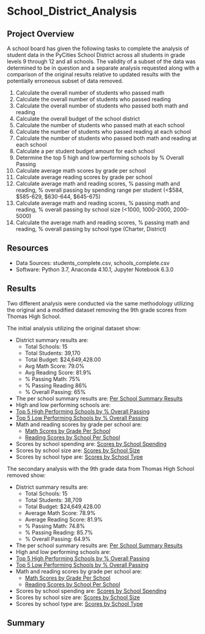 # School_District_Analysis

## Project Overview
A school board has given the following tasks to complete the analysis of student data in the PyCities School District across all students in grade levels 9 through 12 and all schools. The validity of a subset of the data was determined to be in question and a separate analysis requested along with a comparison of the original results relative to updated results with the potentially erroneous subset of data removed.

1. Calculate the overall number of students who passed math
2. Calculate the overall number of students who passed reading
3. Calculate the overall number of students who passed both math and reading
4. Calculate the overall budget of the school district
5. Calculate the number of students who passed math at each school
6. Calculate the number of students who passed reading at each school
7. Calculate the number of students who passed both math and reading at each school
8. Calculate a per student budget amount for each school
9. Determine the top 5 high and low performing schools by % Overall Passing
10. Calculate average math scores by grade per school
11. Calculate average reading scores by grade per school
12. Calculate average math and reading scores, % passing math and reading, % overall passing by spending range per student (<$584, $585-629, $630-644, $645-675)
13. Calculate average math and reading scores, % passing math and reading, % overall passing by school size (<1000, 1000-2000, 2000-5000)
14. Calculate the average math and reading scores, % passing math and reading, % overall passing by school type (Charter, District)

## Resources
- Data Sources: students_complete.csv, schools_complete.csv
- Software: Python 3.7, Anaconda 4.10.1, Jupyter Notebook 6.3.0

## Results
Two different analysis were conducted via the same methodology utilizing the original and a modified dataset removing the 9th grade scores from Thomas High School.

The initial analysis utilizing the original dataset show:
  - District summary results are:
    - Total Schools: 15
    - Total Students: 39,170
    - Total Budget: $24,649,428.00
    - Avg Math Score: 79.0%
    - Avg Reading Score: 81.9%
    - % Passing Math: 75%
    - % Passing Reading 86%
    - % Overall Passing: 65%
  - The per school summary results are: [Per School Summary Results](Resources/school_summary.png)
  - High and low performing schools are:
  -   [Top 5 High Performing Schools by % Overall Passing](Resources/high_performing.png)
  -   [Top 5 Low Performing Schools by % Overall Passing](Resources/low_performing.png)
  - Math and reading scores by grade per school are:
    - [Math Scores by Grade Per School](Resources/math_scores.png)
    - [Reading Scores by School Per School](Resources/reading_scores.png)
  - Scores by school spending are: [Scores by School Spending](Resources/scores_school_spending.png)
  - Scores by school size are: [Scores by School Size](Resources/scores_school_size.png)
  - Scores by school type are: [Scores by School Type](Resources/scores_school_type.png)


The secondary analysis with the 9th grade data from Thomas High School removed show:
  - District summary results are:
    - Total Schools: 15
    - Total Students: 38,709
    - Total Budget: $24,649,428.00
    - Average Math Score: 78.9%
    - Average Reading Score: 81.9%
    - % Passing Math: 74.8%
    - % Passing Reading: 85.7%
    - % Overall Passing: 64.9%
  - The per school summary results are: [Per School Summary Results](Resources/updated_school_summary.png)
  - High and low performing schools are:
  -   [Top 5 High Performing Schools by % Overall Passing](Resources/updated_high_performing.png)
  -   [Top 5 Low Performing Schools by % Overall Passing](Resources/updated_low_performing.png)
  - Math and reading scores by grade per school are:
    - [Math Scores by Grade Per School](Resources/updated_math_scores.png)
    - [Reading Scores by School Per School](Resources/updated_reading_scores.png)
  - Scores by school spending are: [Scores by School Spending](Resources/updated_scores_school_spending.png)
  - Scores by school size are: [Scores by School Size](Resources/updated_scores_school_size.png)
  - Scores by school type are: [Scores by School Type](Resources/updated_scores_school_type.png)

## Summary

